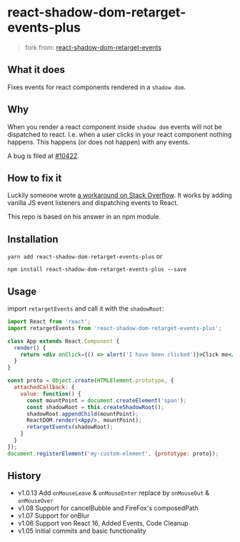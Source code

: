 # react-shadow-dom-retarget-events-plus

> fork from: [react-shadow-dom-retarget-events](https://github.com/spring-media/react-shadow-dom-retarget-events)

## What it does

Fixes events for react components rendered in a `shadow dom`.

## Why

When you render a react component inside `shadow dom` events will not be dispatched to react. 
I.e. when a user clicks in your react component nothing happens. This happens (or does not happen) with any events.
 
A bug is filed at [#10422](https://github.com/facebook/react/issues/10422).

## How to fix it

Luckily someone wrote [a workaround on Stack Overflow](https://stackoverflow.com/questions/37866237/click-event-not-firing-when-react-component-in-a-shadow-dom).
It works by adding vanilla JS event listeners and dispatching events to React.

This repo is based on his answer in an npm module.

## Installation

`yarn add react-shadow-dom-retarget-events-plus` or

`npm install react-shadow-dom-retarget-events-plus --save`

## Usage

import `retargetEvents` and call it with the `shadowRoot`:

```jsx
import React from 'react';
import retargetEvents from 'react-shadow-dom-retarget-events-plus';

class App extends React.Component {
  render() {
  	return <div onClick={() => alert('I have been clicked')}>Click me</div>;
  }
}

const proto = Object.create(HTMLElement.prototype, {
  attachedCallback: {
    value: function() {
      const mountPoint = document.createElement('span');
      const shadowRoot = this.createShadowRoot();
      shadowRoot.appendChild(mountPoint);
      ReactDOM.render(<App/>, mountPoint);
      retargetEvents(shadowRoot);
    }
  }
});
document.registerElement('my-custom-element', {prototype: proto});
```
## History

* v1.0.13 Add `onMouseLeave` & `onMouseEnter` replace by `onMouseOut` & `onMouseOver`
* v1.08 Support for cancelBubble and FireFox's composedPath
* v1.07 Support for onBlur
* v1.06 Support von React 16, Added Events, Code Cleanup
* v1.05 Initial commits and basic functionality
